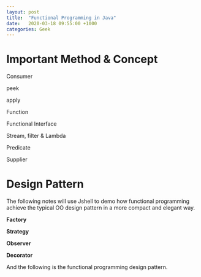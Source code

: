 ```yaml
---
layout: post
title:  "Functional Programming in Java"
date:   2020-03-18 09:55:00 +1000
categories: Geek
---
```


Important Method & Concept
=================
Consumer

peek

apply

Function

Functional Interface

Stream, filter & Lambda

Predicate

Supplier

Design Pattern
==============

The following notes will use Jshell to demo how functional programming achieve the typical OO design pattern in a more compact and elegant way. 

**Factory**

**Strategy**

**Observer**

**Decorator**

And the following is the functional programming design pattern.




